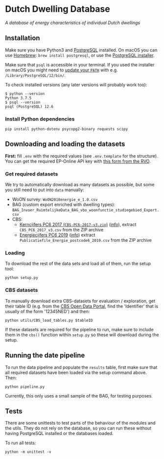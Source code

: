 # Dutch Dwelling Database
*A database of energy characteristics of individual Dutch dwellings*


## Installation

Make sure you have Python3 and [PostgreSQL](https://www.postgresql.org/download/) installed. On macOS you can use [Homebrew](https://brew.sh/):
`brew install postgresql`, or use the [PostgreSQL installer](https://www.enterprisedb.com/downloads/postgres-postgresql-downloads).

Make sure that `psql` is accessible in your terminal. If you used the installer on macOS you might need to [update your `PATH`](https://dba.stackexchange.com/a/3008) with e.g. `/Library/PostgreSQL/12/bin/`.


To check installed versions (any later versions will probably work too):

```
$ python --version
Python 3.7.5
$ psql --version
psql (PostgreSQL) 12.6
```

### Install Python dependencies

```
pip install python-dotenv psycopg2-binary requests scipy
```

## Downloading and loading the datasets

**First:** fill `.env` with the required values (see `.env.template` for the structure). You can get the required EP-Online API key with [this form from the RVO](https://epbdwebservices.rvo.nl/).

### Get required datasets

We try to automatically download as many datasets as possible, but some you still need to put into `data` manually:

- WoON survey: `WoON2018energie_e_1.0.csv`
- BAG (custom export enriched with dwelling types): `BAG_Invoer_RuimtelijkeData_BAG_vbo_woonfunctie_studiegebied_Export.csv`
- CBS:
	- [Kerncijfers PC6 2017 (`CBS-PC6-2017-v3.zip`)](https://download.cbs.nl/postcode/CBS-PC6-2017-v3.zip) ([info](https://www.cbs.nl/nl-nl/dossier/nederland-regionaal/geografische-data/gegevens-per-postcode)), extract `CBS_PC6_2017_v3.csv` from the ZIP archive
	- [Energiecijfers PC6 2019](https://www.cbs.nl/-/media/_excel/2020/33/energiecijfers_postcode6.zip) ([info](https://www.cbs.nl/nl-nl/maatwerk/2020/33/energielevering-aan-woningen-en-bedrijven-naar-postcode)) extract `Publicatiefile_Energie_postcode6_2019.csv` from the ZIP archive

### Loading
To download the rest of the data sets and load all of them, run the setup tool:

```
python setup.py
```

### CBS datasets

To manually download extra CBS-datasets for evaluation / exploration, get their table ID (e.g. from the [CBS Open Data Portal](https://opendata.cbs.nl/portal.html), find the 'Identifier' that is usually of the form '12345NED') and then:

```
python utils/CBS_load_tables.py $tableID
```

If these datasets are required for the pipeline to run, make sure to include them in the `cbs()` function within `setup.py` so these will download during the setup.

## Running the date pipeline

To run the data pipeline and populate the `results` table, first make sure that all required datasets have been loaded via the setup command above. Then:

```
python pipeline.py
```

Currently, this only uses a small sample of the BAG, for testing purposes.

## Tests

There are some unittests to test parts of the behaviour of the modules and the utils. They do not rely on the database, so you can run these without having PostgreSQL installed or the databases loaded.

To run all tests:

```
python -m unittest -v
```
